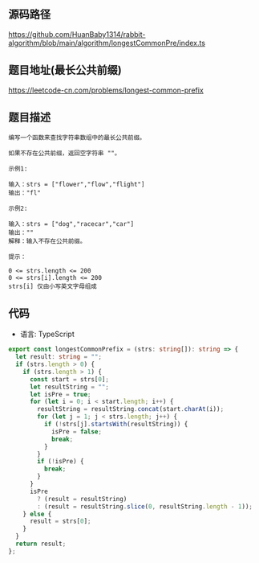 ## 源码路径

https://github.com/HuanBaby1314/rabbit-algorithm/blob/main/algorithm/longestCommonPre/index.ts

## 题目地址(最长公共前缀)

https://leetcode-cn.com/problems/longest-common-prefix

## 题目描述

```
编写一个函数来查找字符串数组中的最长公共前缀。

如果不存在公共前缀，返回空字符串 ""。

示例1:

输入：strs = ["flower","flow","flight"]
输出："fl"

示例2:

输入：strs = ["dog","racecar","car"]
输出：""
解释：输入不存在公共前缀。

提示：

0 <= strs.length <= 200
0 <= strs[i].length <= 200
strs[i] 仅由小写英文字母组成
```

## 代码

- 语言: TypeScript

```typescript
export const longestCommonPrefix = (strs: string[]): string => {
  let result: string = "";
  if (strs.length > 0) {
    if (strs.length > 1) {
      const start = strs[0];
      let resultString = "";
      let isPre = true;
      for (let i = 0; i < start.length; i++) {
        resultString = resultString.concat(start.charAt(i));
        for (let j = 1; j < strs.length; j++) {
          if (!strs[j].startsWith(resultString)) {
            isPre = false;
            break;
          }
        }
        if (!isPre) {
          break;
        }
      }
      isPre
        ? (result = resultString)
        : (result = resultString.slice(0, resultString.length - 1));
    } else {
      result = strs[0];
    }
  }
  return result;
};
```
